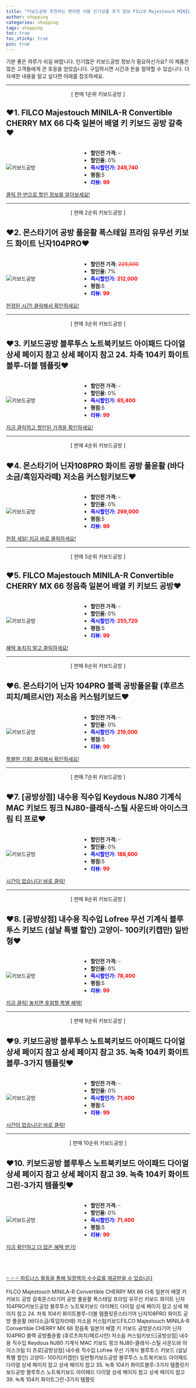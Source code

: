 ```yaml
---
title: "키보드공방 추천하는 편리한 사용 인기상품 추가 정보 FILCO Majestouch MINILA-R Convertible CHERRY"
author: shopping
categories: shopping
tags: shopping
toc: true
toc_sticky: true
pin: true
---
```

기분 좋은 하루가 되길 바랍니다. 인기많은 키보드공방 정보가 필요하신가요?  이 제품은 많은 고객들에게 큰 호응을 얻었습니다. 구입하시면 시간과 돈을 절약할 수 있습니다. 더 자세한 내용을 알고 싶다면 아래를 참조하세요.

---
<p class="toplist" style="margin: 0 auto; display: block; width: fit-content;">[ 판매 1순위 키보드공방 ]</p>

<h2><strong>❤️1. FILCO Majestouch MINILA-R Convertible CHERRY MX 66 다축 일본어 배열 키 키보드 공방 갈축❤️</strong></h2>

<div style="display: flex; align-items: center;">
    <div style="flex: 0.4;">
        <img src="https://thumbnail8.coupangcdn.com/thumbnails/remote/230x230ex/image/vendor_inventory/7502/f1db8f187756ec6c82b4f29f0291f0edec2e3920395c4527cbc6c123b319.jpg" alt="키보드공방" style="max-width: 100%;">
    </div>
    <div style="flex: 0.6; margin-left: 10px;">
        <ul>
            <li><strong>할인전 가격:</strong> <del style="color: red;">-</del></li>
            <li><strong>할인율:</strong> 0%</li>
            <li><span style='color:blue'><strong>즉시할인가:</strong></span> <span style='color:red'><strong>248,740</strong></span></li>
            <li><strong>평점:</strong>5</li>
            <li><span style='color:blue'><strong>리뷰:</strong></span> <span style='color:red'><strong>99</strong></span></li>
        </ul>
    </div>
</div>
<div class="center">
    <a href="https://William4Davisa.github.io?lptag=AF9450613&subid=githubio&pageKey=8223151256&traceid=V0-153&itemId=23641241946&vendorItemId=90666647511" class="myButton">
        클릭 한 번으로 할인 정보를 알아보세요!
    </a>
</div>


---
<p class="toplist" style="margin: 0 auto; display: block; width: fit-content;">[ 판매 2순위 키보드공방 ]</p>

<h2><strong>❤️2. 몬스타기어 공방 풀윤활 폭스테일 프라임 유무선 키보드 화이트 닌자104PRO❤️</strong></h2>

<div style="display: flex; align-items: center;">
    <div style="flex: 0.4;">
        <img src="https://thumbnail8.coupangcdn.com/thumbnails/remote/230x230ex/image/retail/images/2024/06/10/17/8/509848ad-07d1-415b-991d-a220d5ca486b.jpg" alt="키보드공방" style="max-width: 100%;">
    </div>
    <div style="flex: 0.6; margin-left: 10px;">
        <ul>
            <li><strong>할인전 가격:</strong> <del style="color: red;">229,000</del></li>
            <li><strong>할인율:</strong> 7%</li>
            <li><span style='color:blue'><strong>즉시할인가:</strong></span> <span style='color:red'><strong>212,000</strong></span></li>
            <li><strong>평점:</strong>5</li>
            <li><span style='color:blue'><strong>리뷰:</strong></span> <span style='color:red'><strong>99</strong></span></li>
        </ul>
    </div>
</div>
<div class="center">
    <a href="https://William4Davisa.github.io?lptag=AF9450613&subid=githubio&pageKey=7790256622&traceid=V0-153&itemId=23240500293&vendorItemId=90272931567" class="myButton">
        한정된 시간! 클릭해서 확인하세요!
    </a>
</div>


---
<p class="toplist" style="margin: 0 auto; display: block; width: fit-content;">[ 판매 3순위 키보드공방 ]</p>

<h2><strong>❤️3. 키보드공방 블루투스 노트북키보드 아이패드 다이얼 상세 페이지 참고 상세 페이지 참고 24. 차축 104키 화이트블루-더블 템플릿❤️</strong></h2>

<div style="display: flex; align-items: center;">
    <div style="flex: 0.4;">
        <img src="https://thumbnail8.coupangcdn.com/thumbnails/remote/230x230ex/image/vendor_inventory/9c30/85fab59234b00c2a0dd98f005bad4a1b313932d2a66b67e5e2c787450134.jpg" alt="키보드공방" style="max-width: 100%;">
    </div>
    <div style="flex: 0.6; margin-left: 10px;">
        <ul>
            <li><strong>할인전 가격:</strong> <del style="color: red;">-</del></li>
            <li><strong>할인율:</strong> 0%</li>
            <li><span style='color:blue'><strong>즉시할인가:</strong></span> <span style='color:red'><strong>65,400</strong></span></li>
            <li><strong>평점:</strong>5</li>
            <li><span style='color:blue'><strong>리뷰:</strong></span> <span style='color:red'><strong>99</strong></span></li>
        </ul>
    </div>
</div>
<div class="center">
    <a href="https://William4Davisa.github.io?lptag=AF9450613&subid=githubio&pageKey=7723363390&traceid=V0-153&itemId=20733876488&vendorItemId=87804435486" class="myButton">
        지금 클릭하고 할인된 가격을 확인하세요!
    </a>
</div>


---
<p class="toplist" style="margin: 0 auto; display: block; width: fit-content;">[ 판매 4순위 키보드공방 ]</p>

<h2><strong>❤️4. 몬스타기어 닌자108PRO 화이트 공방 풀윤활 (바다소금/흑임자라떼) 저소음 커스텀키보드❤️</strong></h2>

<div style="display: flex; align-items: center;">
    <div style="flex: 0.4;">
        <img src="https://thumbnail10.coupangcdn.com/thumbnails/remote/230x230ex/image/vendor_inventory/a48c/b8daefbcb133854cdcd80da2257cb2c7173df0ada8a91c8303de1c00ff00.jpeg" alt="키보드공방" style="max-width: 100%;">
    </div>
    <div style="flex: 0.6; margin-left: 10px;">
        <ul>
            <li><strong>할인전 가격:</strong> <del style="color: red;">-</del></li>
            <li><strong>할인율:</strong> 0%</li>
            <li><span style='color:blue'><strong>즉시할인가:</strong></span> <span style='color:red'><strong>269,000</strong></span></li>
            <li><strong>평점:</strong>5</li>
            <li><span style='color:blue'><strong>리뷰:</strong></span> <span style='color:red'><strong>99</strong></span></li>
        </ul>
    </div>
</div>
<div class="center">
    <a href="https://William4Davisa.github.io?lptag=AF9450613&subid=githubio&pageKey=7833975999&traceid=V0-153&itemId=21311171132&vendorItemId=88370715816" class="myButton">
        한정 세일! 지금 바로 클릭하세요!
    </a>
</div>


---
<p class="toplist" style="margin: 0 auto; display: block; width: fit-content;">[ 판매 5순위 키보드공방 ]</p>

<h2><strong>❤️5. FILCO Majestouch MINILA-R Convertible CHERRY MX 66 정음축 일본어 배열 키 키보드 공방❤️</strong></h2>

<div style="display: flex; align-items: center;">
    <div style="flex: 0.4;">
        <img src="https://thumbnail7.coupangcdn.com/thumbnails/remote/230x230ex/image/vendor_inventory/ab09/28dbc5b660789bddb2dc3061c08411ade33caa6c7ee1bd7f39e9d427c07c.jpg" alt="키보드공방" style="max-width: 100%;">
    </div>
    <div style="flex: 0.6; margin-left: 10px;">
        <ul>
            <li><strong>할인전 가격:</strong> <del style="color: red;">-</del></li>
            <li><strong>할인율:</strong> 0%</li>
            <li><span style='color:blue'><strong>즉시할인가:</strong></span> <span style='color:red'><strong>255,720</strong></span></li>
            <li><strong>평점:</strong>5</li>
            <li><span style='color:blue'><strong>리뷰:</strong></span> <span style='color:red'><strong>99</strong></span></li>
        </ul>
    </div>
</div>
<div class="center">
    <a href="https://William4Davisa.github.io?lptag=AF9450613&subid=githubio&pageKey=8197395252&traceid=V0-153&itemId=23482655591&vendorItemId=90509147807" class="myButton">
        혜택 놓치지 말고 클릭하세요!
    </a>
</div>


---
<p class="toplist" style="margin: 0 auto; display: block; width: fit-content;">[ 판매 6순위 키보드공방 ]</p>

<h2><strong>❤️6. 몬스타기어 닌자 104PRO 블랙 공방풀윤활 (후르츠피치/페르시안) 저소음 커스텀키보드❤️</strong></h2>

<div style="display: flex; align-items: center;">
    <div style="flex: 0.4;">
        <img src="https://thumbnail6.coupangcdn.com/thumbnails/remote/230x230ex/image/vendor_inventory/dc5a/9dd6def7fcb1c7401d0cc37c391db377235cbfcca3abc00a087b222b092a.jpeg" alt="키보드공방" style="max-width: 100%;">
    </div>
    <div style="flex: 0.6; margin-left: 10px;">
        <ul>
            <li><strong>할인전 가격:</strong> <del style="color: red;">-</del></li>
            <li><strong>할인율:</strong> 0%</li>
            <li><span style='color:blue'><strong>즉시할인가:</strong></span> <span style='color:red'><strong>219,000</strong></span></li>
            <li><strong>평점:</strong>5</li>
            <li><span style='color:blue'><strong>리뷰:</strong></span> <span style='color:red'><strong>99</strong></span></li>
        </ul>
    </div>
</div>
<div class="center">
    <a href="https://William4Davisa.github.io?lptag=AF9450613&subid=githubio&pageKey=7808759131&traceid=V0-153&itemId=21173000540&vendorItemId=88234452321" class="myButton">
        특별한 기회! 클릭해서 확인하세요!
    </a>
</div>


---
<p class="toplist" style="margin: 0 auto; display: block; width: fit-content;">[ 판매 7순위 키보드공방 ]</p>

<h2><strong>❤️7. [공방상점] 내수용 직수입 Keydous NJ80 기계식 MAC 키보드 핑크 NJ80-클래식-스틸 사운드바 아이스크림 티 프로❤️</strong></h2>

<div style="display: flex; align-items: center;">
    <div style="flex: 0.4;">
        <img src="https://thumbnail9.coupangcdn.com/thumbnails/remote/230x230ex/image/vendor_inventory/0736/b51c1c2a26032ab9dd1e4a751feec685a88916ea1406caa6431eb2e6fef6.png" alt="키보드공방" style="max-width: 100%;">
    </div>
    <div style="flex: 0.6; margin-left: 10px;">
        <ul>
            <li><strong>할인전 가격:</strong> <del style="color: red;">-</del></li>
            <li><strong>할인율:</strong> 0%</li>
            <li><span style='color:blue'><strong>즉시할인가:</strong></span> <span style='color:red'><strong>188,600</strong></span></li>
            <li><strong>평점:</strong>5</li>
            <li><span style='color:blue'><strong>리뷰:</strong></span> <span style='color:red'><strong>99</strong></span></li>
        </ul>
    </div>
</div>
<div class="center">
    <a href="https://William4Davisa.github.io?lptag=AF9450613&subid=githubio&pageKey=8199710226&traceid=V0-153&itemId=23500042485&vendorItemId=90526481036" class="myButton">
        시간이 없습니다! 바로 클릭!
    </a>
</div>


---
<p class="toplist" style="margin: 0 auto; display: block; width: fit-content;">[ 판매 8순위 키보드공방 ]</p>

<h2><strong>❤️8. [공방상점] 내수용 직수입 Lofree 무선 기계식 블루투스 키보드 (설날 특별 할인) 고양이- 100키(키캡만) 일반형❤️</strong></h2>

<div style="display: flex; align-items: center;">
    <div style="flex: 0.4;">
        <img src="https://thumbnail6.coupangcdn.com/thumbnails/remote/230x230ex/image/vendor_inventory/3d1d/c404fa1ab9121a89e49922c6bf13b82b8de0ad30807326f4fa61e8d06b9a.png" alt="키보드공방" style="max-width: 100%;">
    </div>
    <div style="flex: 0.6; margin-left: 10px;">
        <ul>
            <li><strong>할인전 가격:</strong> <del style="color: red;">-</del></li>
            <li><strong>할인율:</strong> 0%</li>
            <li><span style='color:blue'><strong>즉시할인가:</strong></span> <span style='color:red'><strong>78,400</strong></span></li>
            <li><strong>평점:</strong>5</li>
            <li><span style='color:blue'><strong>리뷰:</strong></span> <span style='color:red'><strong>99</strong></span></li>
        </ul>
    </div>
</div>
<div class="center">
    <a href="https://William4Davisa.github.io?lptag=AF9450613&subid=githubio&pageKey=7934032453&traceid=V0-153&itemId=21832601447&vendorItemId=88881012802" class="myButton">
        지금 클릭! 놓치면 후회할 특별 혜택!
    </a>
</div>


---
<p class="toplist" style="margin: 0 auto; display: block; width: fit-content;">[ 판매 9순위 키보드공방 ]</p>

<h2><strong>❤️9. 키보드공방 블루투스 노트북키보드 아이패드 다이얼 상세 페이지 참고 상세 페이지 참고 35. 녹축 104키 화이트블루-3가지 템플릿❤️</strong></h2>

<div style="display: flex; align-items: center;">
    <div style="flex: 0.4;">
        <img src="https://thumbnail8.coupangcdn.com/thumbnails/remote/230x230ex/image/vendor_inventory/9c30/85fab59234b00c2a0dd98f005bad4a1b313932d2a66b67e5e2c787450134.jpg" alt="키보드공방" style="max-width: 100%;">
    </div>
    <div style="flex: 0.6; margin-left: 10px;">
        <ul>
            <li><strong>할인전 가격:</strong> <del style="color: red;">-</del></li>
            <li><strong>할인율:</strong> 0%</li>
            <li><span style='color:blue'><strong>즉시할인가:</strong></span> <span style='color:red'><strong>71,400</strong></span></li>
            <li><strong>평점:</strong>5</li>
            <li><span style='color:blue'><strong>리뷰:</strong></span> <span style='color:red'><strong>99</strong></span></li>
        </ul>
    </div>
</div>
<div class="center">
    <a href="https://William4Davisa.github.io?lptag=AF9450613&subid=githubio&pageKey=7723363390&traceid=V0-153&itemId=20733876472&vendorItemId=87804435398" class="myButton">
        시간이 없습니다! 바로 클릭!
    </a>
</div>


---
<p class="toplist" style="margin: 0 auto; display: block; width: fit-content;">[ 판매 10순위 키보드공방 ]</p>

<h2><strong>❤️10. 키보드공방 블루투스 노트북키보드 아이패드 다이얼 상세 페이지 참고 상세 페이지 참고 39. 녹축 104키 화이트그린-3가지 템플릿❤️</strong></h2>

<div style="display: flex; align-items: center;">
    <div style="flex: 0.4;">
        <img src="https://thumbnail8.coupangcdn.com/thumbnails/remote/230x230ex/image/vendor_inventory/9c30/85fab59234b00c2a0dd98f005bad4a1b313932d2a66b67e5e2c787450134.jpg" alt="키보드공방" style="max-width: 100%;">
    </div>
    <div style="flex: 0.6; margin-left: 10px;">
        <ul>
            <li><strong>할인전 가격:</strong> <del style="color: red;">-</del></li>
            <li><strong>할인율:</strong> 0%</li>
            <li><span style='color:blue'><strong>즉시할인가:</strong></span> <span style='color:red'><strong>71,400</strong></span></li>
            <li><strong>평점:</strong>5</li>
            <li><span style='color:blue'><strong>리뷰:</strong></span> <span style='color:red'><strong>99</strong></span></li>
        </ul>
    </div>
</div>
<div class="center">
    <a href="https://William4Davisa.github.io?lptag=AF9450613&subid=githubio&pageKey=7723363390&traceid=V0-153&itemId=20733876413&vendorItemId=87804435024" class="myButton">
        지금 확인하고 더 많은 혜택 받기!
    </a>
</div>

<br><br><br>[💦 💦 💦 파트너스 활동을 통해 일정액의 수수료를 제공받을 수 있습니다](https://link.coupang.com/a/bcpT2c)<br><br>FILCO Majestouch MINILA-R Convertible CHERRY MX 66 다축 일본어 배열 키 키보드 공방 갈축몬스타기어 공방 풀윤활 폭스테일 프라임 유무선 키보드 화이트 닌자104PRO키보드공방 블루투스 노트북키보드 아이패드 다이얼 상세 페이지 참고 상세 페이지 참고 24. 차축 104키 화이트블루-더블 템플릿몬스타기어 닌자108PRO 화이트 공방 풀윤활 (바다소금/흑임자라떼) 저소음 커스텀키보드FILCO Majestouch MINILA-R Convertible CHERRY MX 66 정음축 일본어 배열 키 키보드 공방몬스타기어 닌자 104PRO 블랙 공방풀윤활 (후르츠피치/페르시안) 저소음 커스텀키보드[공방상점] 내수용 직수입 Keydous NJ80 기계식 MAC 키보드 핑크 NJ80-클래식-스틸 사운드바 아이스크림 티 프로[공방상점] 내수용 직수입 Lofree 무선 기계식 블루투스 키보드 (설날 특별 할인) 고양이- 100키(키캡만) 일반형키보드공방 블루투스 노트북키보드 아이패드 다이얼 상세 페이지 참고 상세 페이지 참고 35. 녹축 104키 화이트블루-3가지 템플릿키보드공방 블루투스 노트북키보드 아이패드 다이얼 상세 페이지 참고 상세 페이지 참고 39. 녹축 104키 화이트그린-3가지 템플릿